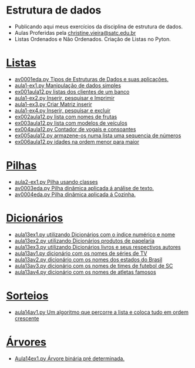 # Estrutura de dados
- Publicando aqui meus exercícios da disciplina de estrutura de dados.
- Aulas Proferidas pela christine.vieira@satc.edu.br
- Listas Ordenados e Não Ordenados. Criação de Listas no Pyton.
# [Listas](https://github.com/hqnicolas/estrutura-de-dados/tree/main/Listas%20Ordenadas%20e%20N%C3%A3o%20Ordenadas)
- [av0001eda.py Tipos de Estruturas de Dados e suas aplicações.](https://github.com/hqnicolas/estrutura-de-dados/blob/main/Listas%20Ordenadas%20e%20N%C3%A3o%20Ordenadas/av0001eda.py)
- [aula1-ex1.py Manipulação de dados simples](https://github.com/hqnicolas/estrutura-de-dados/blob/main/Listas%20Ordenadas%20e%20N%C3%A3o%20Ordenadas/aula1-ex1.py)
- [ex001aula12.py listas dos clientes de um banco](https://github.com/hqnicolas/Estrutura-de-dados/blob/main/Listas%2C%20Filas%20e%20Pilhas/ex001aula12.py)
- [aula1-ex2.py Inserir, pesquisar e Imprimir](https://github.com/hqnicolas/estrutura-de-dados/blob/main/Listas%20Ordenadas%20e%20N%C3%A3o%20Ordenadas/aula1-ex2.py)
- [aula1-ex3.py Criar Matriz inserir](https://github.com/hqnicolas/estrutura-de-dados/blob/main/Listas%20Ordenadas%20e%20N%C3%A3o%20Ordenadas/aula1-ex3.py)
- [aula1-ex4.py Inserir, pesquisar e excluir](https://github.com/hqnicolas/estrutura-de-dados/blob/main/Listas%20Ordenadas%20e%20N%C3%A3o%20Ordenadas/aula1-ex4.py)
- [ex002aula12.py lista com  nomes de frutas](https://github.com/hqnicolas/Estrutura-de-dados/blob/main/Listas%2C%20Filas%20e%20Pilhas/ex002aula12.py)
- [ex003aula12.py lista com  modelos de veículos](https://github.com/hqnicolas/Estrutura-de-dados/blob/main/Listas%2C%20Filas%20e%20Pilhas/ex003aula12.py)
- [ex004aula12.py Contador de vogais e consoantes](https://github.com/hqnicolas/Estrutura-de-dados/blob/main/Listas%2C%20Filas%20e%20Pilhas/ex004aula12.py)
- [ex005aula12.py armazene-os numa lista uma sequencia de números](https://github.com/hqnicolas/Estrutura-de-dados/blob/main/Listas%2C%20Filas%20e%20Pilhas/ex005aula12.py)
- [ex006aula12.py idades na ordem menor para maior](https://github.com/hqnicolas/Estrutura-de-dados/blob/main/Listas%2C%20Filas%20e%20Pilhas/ex006aula12.py)

# [Pilhas](https://github.com/hqnicolas/Estrutura-de-dados/tree/main/Pilhas%20din%C3%A2micas)
- [aula2-ex1.py Pilha usando classes](https://github.com/hqnicolas/estrutura-de-dados/blob/main/Listas%20Ordenadas%20e%20N%C3%A3o%20Ordenadas/aula2-ex1.py)
- [av0003eda.py Pilha dinâmica aplicada á análise de texto.](https://github.com/hqnicolas/Estrutura-de-dados/blob/main/Pilhas%20din%C3%A2micas/av0003eda.py)
- [av0004eda.py Pilha dinâmica aplicada á Cozinha.](https://github.com/hqnicolas/Estrutura-de-dados/blob/main/Pilhas%20din%C3%A2micas/av0004eda.py)

# [Dicionários](https://github.com/hqnicolas/Estrutura-de-dados/tree/main/Dicionarios)
- [aula13ex1.py utilizando Dicionários com o índice numérico e nome](https://github.com/hqnicolas/Estrutura-de-dados/blob/main/Dicionarios/aula13ex1.py)
- [aula13ex2.py utilizando Dicionários produtos de papelaria](https://github.com/hqnicolas/Estrutura-de-dados/blob/main/Dicionarios/aula13ex2.py)
- [aula13ex3.py utilizando Dicionários livros e seus respectivos autores](https://github.com/hqnicolas/Estrutura-de-dados/blob/main/Dicionarios/aula13ex3.py)
- [aula13av1.py dicionário com os nomes de séries de TV](https://github.com/hqnicolas/Estrutura-de-dados/blob/main/Dicionarios/aula13av1.py)
- [aula13av2.py dicionário com os nomes dos estados do Brasil](https://github.com/hqnicolas/Estrutura-de-dados/blob/main/Dicionarios/aula13av2.py)
- [aula13av3.py dicionário com os nomes de times de futebol de SC](https://github.com/hqnicolas/Estrutura-de-dados/blob/main/Dicionarios/aula13av3.py)
- [aula13av4.py dicionário com os nomes de atletas famosos](https://github.com/hqnicolas/Estrutura-de-dados/blob/main/Dicionarios/aula13av4.py)

# [Sorteios](https://github.com/hqnicolas/Estrutura-de-dados/tree/main/Sorteio)
- [aula14av1.py Um algoritmo que percorre a lista e coloca tudo em ordem crescente](https://github.com/hqnicolas/Estrutura-de-dados/blob/main/Sorteio/aula14av1.py)

# [Árvores](https://github.com/hqnicolas/Estrutura-de-dados/tree/main/Arvores)
- [Aula14ex1.py Árvore binária pré determinada.
](https://github.com/hqnicolas/Estrutura-de-dados/blob/main/Arvores/aula15ex1.py)
